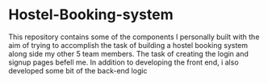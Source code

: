 # Hostel-Booking-system
This repository contains some of the components I personally built with the aim of trying to accomplish the task of building a hostel booking system along side my other 5 team members.
The task of creating the login and signup pages befell me. In addition to developing the front end, i also developed some bit of the back-end logic
